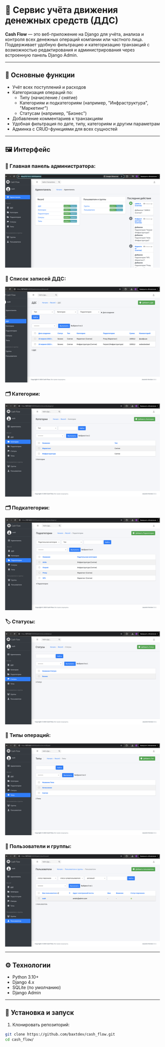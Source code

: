 # 💸 Сервис учёта движения денежных средств (ДДС)

**Cash Flow** — это веб-приложение на Django для учёта, анализа и контроля всех денежных операций компании или частного лица. Поддерживает удобную фильтрацию и категоризацию транзакций с возможностью редактирования и администрирования через встроенную панель Django Admin.

---

## 📌 Основные функции

- Учёт всех поступлений и расходов
- Категоризация операций по:
  - Типу (начисление / снятие)
  - Категориям и подкатегориям (например, "Инфраструктура", "Маркетинг")
  - Статусам (например, "Бизнес")
- Добавление комментариев к транзакциям
- Удобная фильтрация по дате, типу, категориям и другим параметрам
- Админка с CRUD-функциями для всех сущностей

---

## 🖼️ Интерфейс

### 📌 Главная панель администратора:
![Админ-панель](./screenshots/01_dashboard.png)

### 📄 Список записей ДДС:
![Список ДДС](./screenshots/02_records_list.png)

### 🗂 Категории:
![Категории](./screenshots/03_categories.png)

### 🗂 Подкатегории:
![Подкатегории](./screenshots/04_subcategories.png)

### 🏷 Статусы:
![Статусы](./screenshots/05_statuses.png)

### 🔄 Типы операций:
![Типы](./screenshots/06_types.png)

### 👥 Пользователи и группы:
![Пользователи](./screenshots/07_users.png)

---

## ⚙️ Технологии

- Python 3.10+
- Django 4.x
- SQLite (по умолчанию)
- Django Admin

---

## 🚀 Установка и запуск

1. Клонировать репозиторий:
```bash
git clone https://github.com/baxtdev/cash_flow.git
cd cash_flow/
